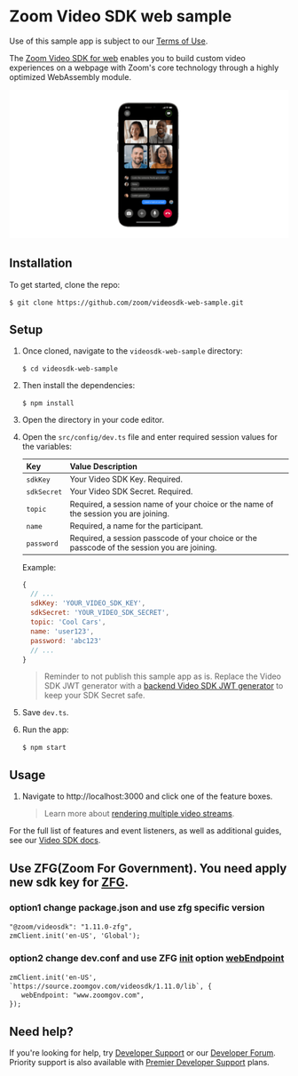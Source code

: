 # Zoom Video SDK web sample

Use of this sample app is subject to our [Terms of Use](https://explore.zoom.us/en/video-sdk-terms/).

The [Zoom Video SDK for web](https://developers.zoom.us/docs/video-sdk/web/) enables you to build custom video experiences on a webpage with Zoom's core technology through a highly optimized WebAssembly module.

![Zoom Video SDK](./public/images/videosdk.gif)

## Installation

To get started, clone the repo:

`$ git clone https://github.com/zoom/videosdk-web-sample.git`

## Setup

1. Once cloned, navigate to the `videosdk-web-sample` directory:

   `$ cd videosdk-web-sample`

1. Then install the dependencies:

   `$ npm install`

1. Open the directory in your code editor.

1. Open the `src/config/dev.ts` file and enter required session values for the variables:

   | Key                   | Value Description |
   | -----------------------|-------------|
   | `sdkKey`     | Your Video SDK Key. Required. |
   | `sdkSecret`  | Your Video SDK Secret. Required. |
   | `topic`      | Required, a session name of your choice or the name of the session you are joining. |
   | `name`       | Required, a name for the participant. |
   | `password`   | Required, a session passcode of your choice or the passcode of the session you are joining. |

   Example:

   ```js
   {
     // ...
     sdkKey: 'YOUR_VIDEO_SDK_KEY',
     sdkSecret: 'YOUR_VIDEO_SDK_SECRET',
     topic: 'Cool Cars',
     name: 'user123',
     password: 'abc123'
     // ...
   }
   ```

   > Reminder to not publish this sample app as is. Replace the Video SDK JWT generator with a [backend Video SDK JWT generator](https://developers.zoom.us/docs/video-sdk/auth/#generate-a-video-sdk-jwt) to keep your SDK Secret safe.

1. Save `dev.ts`.

1. Run the app:

   `$ npm start`

## Usage

1. Navigate to http://localhost:3000 and click one of the feature boxes.

   > Learn more about [rendering multiple video streams](https://developers.zoom.us/docs/video-sdk/web/gallery-view/).

For the full list of features and event listeners, as well as additional guides, see our [Video SDK docs](https://developers.zoom.us/docs/video-sdk/web/).

## Use ZFG(Zoom For Government). You need apply new sdk key for [ZFG](https://marketplace.zoomgov.com/).
### option1 change package.json and use zfg specific version
```
"@zoom/videosdk": "1.11.0-zfg",
zmClient.init('en-US', 'Global');
```

### option2 change dev.conf and use ZFG [init](https://marketplacefront.zoom.us/sdk/custom/web/modules/VideoClient.html#init) option [webEndpoint](https://marketplacefront.zoom.us/sdk/custom/web/interfaces/InitOptions.html) 
```
zmClient.init('en-US', `https://source.zoomgov.com/videosdk/1.11.0/lib`, {
   webEndpoint: "www.zoomgov.com",
});
```

## Need help?

If you're looking for help, try [Developer Support](https://devsupport.zoom.us) or our [Developer Forum](https://devforum.zoom.us). Priority support is also available with [Premier Developer Support](https://explore.zoom.us/docs/en-us/developer-support-plans.html) plans.





